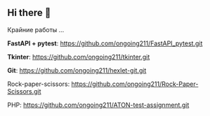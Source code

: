 ## Hi there 👋

Крайние работы ...

**FastAPI + pytest**: https://github.com/ongoing211/FastAPI_pytest.git

**Tkinter**: https://github.com/ongoing211/tkinter.git

**Git**: https://github.com/ongoing211/hexlet-git.git

Rock-paper-scissors: https://github.com/ongoing211/Rock-Paper-Scissors.git

PHP: https://github.com/ongoing211/ATON-test-assignment.git

